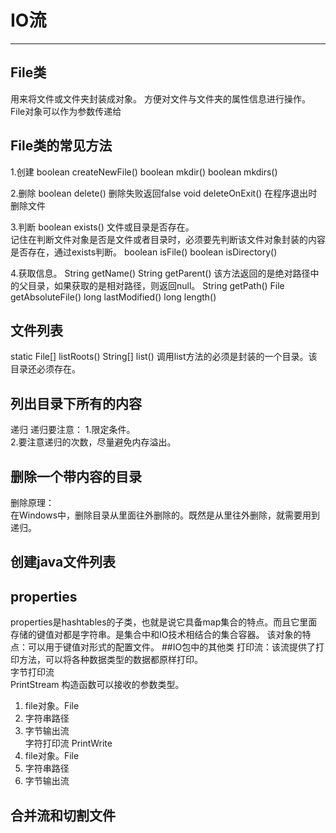 # IO流

----------
## File类
用来将文件或文件夹封装成对象。
方便对文件与文件夹的属性信息进行操作。  
File对象可以作为参数传递给
## File类的常见方法
1.创建
boolean createNewFile()
boolean mkdir() 
boolean mkdirs() 
 
2.删除
 boolean delete()  删除失败返回false
void deleteOnExit()  在程序退出时删除文件

3.判断
boolean exists() 文件或目录是否存在。  
记住在判断文件对象是否是文件或者目录时，必须要先判断该文件对象封装的内容是否存在，通过exists判断。
boolean isFile() 
boolean isDirectory() 
 
4.获取信息。
 String getName() 
 String getParent()  该方法返回的是绝对路径中的父目录，如果获取的是相对路径，则返回null。
 String getPath() 
 File getAbsoluteFile() 
  long lastModified() 
long length()
 ## 文件列表
static File[] listRoots() 
 String[] list() 调用list方法的必须是封装的一个目录。该目录还必须存在。
## 列出目录下所有的内容
递归
递归要注意：
1.限定条件。  
2.要注意递归的次数，尽量避免内存溢出。
## 删除一个带内容的目录
删除原理：  
在Windows中，删除目录从里面往外删除的。既然是从里往外删除，就需要用到递归。
## 创建java文件列表
## properties
properties是hashtables的子类，也就是说它具备map集合的特点。而且它里面存储的键值对都是字符串。是集合中和IO技术相结合的集合容器。
该对象的特点：可以用于键值对形式的配置文件。
##IO包中的其他类
打印流：该流提供了打印方法，可以将各种数据类型的数据都原样打印。  
字节打印流  
PrintStream
构造函数可以接收的参数类型。  
1. file对象。File
2. 字符串路径
3. 字节输出流  
字符打印流
PrintWrite
1. file对象。File
2. 字符串路径
3. 字节输出流

## 合并流和切割文件

